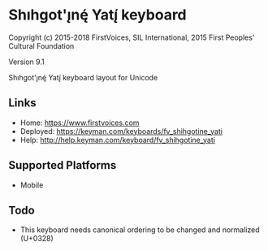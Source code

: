 Shıhgot'ı̨nę́ Yatı̨́ keyboard
======================

Copyright (c) 2015-2018 FirstVoices, SIL International, 2015 First Peoples' Cultural Foundation

Version 9.1

Shıhgot'ı̨nę́ Yatı̨́ keyboard layout for Unicode

Links
-----

 * Home:     <https://www.firstvoices.com>
 * Deployed: <https://keyman.com/keyboards/fv_shihgotine_yati>
 * Help:     <http://help.keyman.com/keyboard/fv_shihgotine_yati>
 
Supported Platforms
-------------------

 * Mobile

Todo
----

 * This keyboard needs canonical ordering to be changed and normalized (U+0328)
